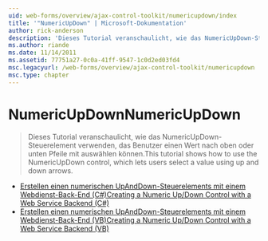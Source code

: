 ```yaml
---
uid: web-forms/overview/ajax-control-toolkit/numericupdown/index
title: '"NumericUpDown" | Microsoft-Dokumentation'
author: rick-anderson
description: 'Dieses Tutorial veranschaulicht, wie das NumericUpDown-Steuerelement verwenden, das Benutzer einen Wert nach oben oder unten Pfeile mit auswählen können.'
ms.author: riande
ms.date: 11/14/2011
ms.assetid: 77751a27-0c0a-41ff-9547-1c0d2ed03fd4
msc.legacyurl: /web-forms/overview/ajax-control-toolkit/numericupdown
msc.type: chapter
---
```

<a name="numericupdown"></a><span data-ttu-id="dc26c-103">NumericUpDown</span><span class="sxs-lookup"><span data-stu-id="dc26c-103">NumericUpDown</span></span>
====================
> <span data-ttu-id="dc26c-104">Dieses Tutorial veranschaulicht, wie das NumericUpDown-Steuerelement verwenden, das Benutzer einen Wert nach oben oder unten Pfeile mit auswählen können.</span><span class="sxs-lookup"><span data-stu-id="dc26c-104">This tutorial shows how to use the NumericUpDown control, which lets users select a value using up and down arrows.</span></span>


- [<span data-ttu-id="dc26c-105">Erstellen einen numerischen UpAndDown-Steuerelements mit einem Webdienst-Back-End (C#)</span><span class="sxs-lookup"><span data-stu-id="dc26c-105">Creating a Numeric Up/Down Control with a Web Service Backend (C#)</span></span>](creating-a-numeric-up-down-control-with-a-web-service-backend-cs.md)
- [<span data-ttu-id="dc26c-106">Erstellen einen numerischen UpAndDown-Steuerelements mit einem Webdienst-Back-End (VB)</span><span class="sxs-lookup"><span data-stu-id="dc26c-106">Creating a Numeric Up/Down Control with a Web Service Backend (VB)</span></span>](creating-a-numeric-up-down-control-with-a-web-service-backend-vb.md)
